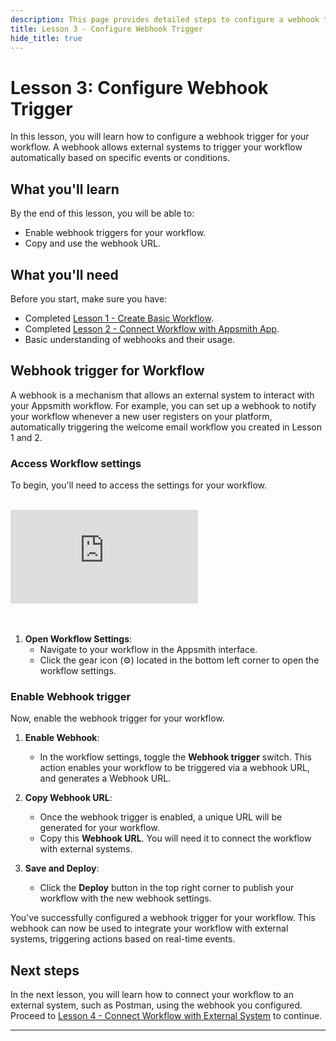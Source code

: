 ```yaml
---
description: This page provides detailed steps to configure a webhook trigger for a workflow on Appsmith.
title: Lesson 3 - Configure Webhook Trigger
hide_title: true
---
```


# Lesson 3: Configure Webhook Trigger

In this lesson, you will learn how to configure a webhook trigger for your workflow. A webhook allows external systems to trigger your workflow automatically based on specific events or conditions. 

## What you'll learn 

By the end of this lesson, you will be able to:
* Enable webhook triggers for your workflow.
* Copy and use the webhook URL.

## What you'll need

Before you start, make sure you have:
* Completed [Lesson 1 - Create Basic Workflow](/workflows/tutorials/create-workflow).
* Completed [Lesson 2 - Connect Workflow with Appsmith App](/workflows/tutorials/execute-workflow-from-appsmith-app).
* Basic understanding of webhooks and their usage.

## Webhook trigger for Workflow

A webhook is a mechanism that allows an external system to interact with your Appsmith workflow. For example, you can set up a webhook to notify your workflow whenever a new user registers on your platform, automatically triggering the welcome email workflow you created in Lesson 1 and 2.

### Access Workflow settings

To begin, you'll need to access the settings for your workflow.

 <br/>  
 <div style={{ position: "relative", paddingBottom: "calc(50.520833333333336% + 41px)", height: "0", width: "100%" }}>
    <iframe src="https://demo.arcade.software/VnWRWB1N8ez0WqQjVGsw?embed" frameborder="0" loading="lazy" webkitallowfullscreen mozallowfullscreen allowfullscreen style={{ position: "absolute", top: "0", left: "0", width: "100%", height: "100%", colorScheme: "light" }} title="Appsmith | Configure webhook trigger">
    </iframe>
    </div>
<br/><br/>

1. **Open Workflow Settings**:
   - Navigate to your workflow in the Appsmith interface.
   - Click the gear icon (⚙️) located in the bottom left corner to open the workflow settings.

### Enable Webhook trigger

Now, enable the webhook trigger for your workflow.

1. **Enable Webhook**:
   - In the workflow settings, toggle the **Webhook trigger** switch. This action enables your workflow to be triggered via a webhook URL, and generates a Webhook URL.

2. **Copy Webhook URL**:
   - Once the webhook trigger is enabled, a unique URL will be generated for your workflow.
   - Copy this **Webhook URL**. You will need it to connect the workflow with external systems.

3. **Save and Deploy**:
   - Click the **Deploy** button in the top right corner to publish your workflow with the new webhook settings.

You've successfully configured a webhook trigger for your workflow. This webhook can now be used to integrate your workflow with external systems, triggering actions based on real-time events.

## Next steps

In the next lesson, you will learn how to connect your workflow to an external system, such as Postman, using the webhook you configured. Proceed to [Lesson 4 - Connect Workflow with External System](/workflows/tutorials/execute-workflow-from-external-system) to continue.

---

